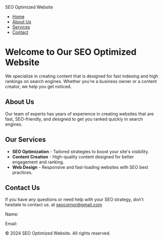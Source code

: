 SEO Optimized Website






* [Home](#home)
* [About Us](#about)
* [Services](#services)
* [Contact](#contact)


Welcome to Our SEO Optimized Website
====================================

We specialize in creating content that is designed for fast indexing and high rankings on search engines. Whether you're a business owner or a content creator, we help you get noticed.

About Us
--------

Our team of experts has years of experience in creating websites that are fast, SEO-friendly, and designed to get you ranked quickly in search engines.

Our Services
------------

* **SEO Optimization** - Tailored strategies to boost your site's visibility.
* **Content Creation** - High-quality content designed for better engagement and ranking.
* **Web Design** - Responsive and fast-loading websites with SEO best practices.

Contact Us
----------

If you have any questions or need help with your SEO strategy, don't hesitate to contact us. at seocornor@gmail.com

Name:  
  
  
Email:



© 2024 SEO Optimized Website. All rights reserved.
